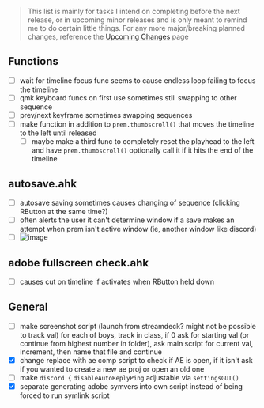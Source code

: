 > This list is mainly for tasks I intend on completing before the next release, or in upcoming minor releases and is only meant to remind me to do certain little things. For any more major/breaking planned changes, reference the [Upcoming Changes](https://github.com/users/Tomshiii/projects/1) page

## Functions
- [ ] wait for timeline focus func seems to cause endless loop failing to focus the timeline
- [ ] qmk keyboard funcs on first use sometimes still swapping to other sequence
- [ ] prev/next keyframe sometimes swapping sequences
- [ ] make function in addition to `prem.thumbscroll()` that moves the timeline to the left until released
	- [ ] maybe make a third func to completely reset the playhead to the left and have `prem.thumbscroll()` optionally call it if it hits the end of the timeline 

## autosave.ahk
- [ ] autosave saving sometimes causes changing of sequence (clicking RButton at the same time?)
- [ ] often alerts the user it can't determine window if a save makes an attempt when prem isn't active window (ie, another window like discord)
- [ ] ![image](https://github.com/Tomshiii/ahk/assets/53557479/b622978c-1310-4323-8ac9-bb049a317fb9)

## adobe fullscreen check.ahk
- [ ] causes cut on timeline if activates when RButton held down

## General
- [ ] make screenshot script (launch from streamdeck? might not be possible to track val) for each of boys, track in class, if 0 ask for starting val (or continue from highest number in folder), ask main script for current val, increment, then name that file and continue
- [x] change replace with ae comp script to check if AE is open, if it isn't ask if you wanted to create a new ae proj or open an old one
- [ ] make `discord {` `disableAutoReplyPing` adjustable via `settingsGUI()`
- [x] separate generating adobe symvers into own script instead of being forced to run symlink script